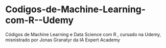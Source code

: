 # Codigos-de-Machine-Learning-com-R--Udemy
 Códigos de Machine Learning e Data Science com R , cursado na Udemy, misnistrado por Jonas Granatyr da IA Expert Academy 
